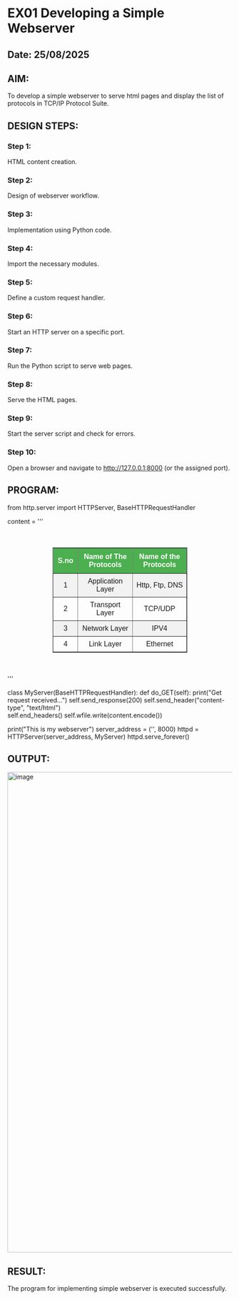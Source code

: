 # EX01 Developing a Simple Webserver
## Date: 25/08/2025

## AIM:
To develop a simple webserver to serve html pages and display the list of protocols in TCP/IP Protocol Suite.

## DESIGN STEPS:
### Step 1: 
HTML content creation.

### Step 2:
Design of webserver workflow.

### Step 3:
Implementation using Python code.

### Step 4:
Import the necessary modules.

### Step 5:
Define a custom request handler.

### Step 6:
Start an HTTP server on a specific port.

### Step 7:
Run the Python script to serve web pages.

### Step 8:
Serve the HTML pages.

### Step 9:
Start the server script and check for errors.

### Step 10:
Open a browser and navigate to http://127.0.0.1:8000 (or the assigned port).

## PROGRAM:
from http.server import HTTPServer, BaseHTTPRequestHandler

content = '''
<!doctype html>
<html>
<head>
<title> Table Name</title>
<style>
  table {
    border-collapse: collapse;
    width: 60%;
    margin: 50px auto;
    font-family: Arial, sans-serif;
  }
  th {
    background-color: #4CAF50;  /* Green header */
    color: white;               /* White text */
    padding: 10px;
    text-align: center;
  }
  td {
    padding: 8px;
    text-align: center;
  }
  tr:nth-child(even) {
    background-color: #f2f2f2;  /* alternate row color */
  }
</style>
</head>
<body>
<table border="1" align="center">
  <tr>
    <th>S.no</th>
    <th>Name of The Protocols</th>
    <th>Name of the Protocols</th>
  </tr>
  <tr>
    <td>1</td>
    <td>Application Layer</td>
    <td>Http, Ftp, DNS</td>
  </tr>
  <tr>
    <td>2</td>
    <td>Transport Layer</td>
    <td>TCP/UDP</td>
  </tr>
  <tr>
    <td>3</td>
    <td>Network Layer</td>
    <td>IPV4</td>
  </tr>
  <tr>
    <td>4</td>
    <td>Link Layer</td>
    <td>Ethernet</td>
  </tr>
</table>
</body>
</html>'''

class MyServer(BaseHTTPRequestHandler):
    def do_GET(self):
        print("Get request received...")
        self.send_response(200) 
        self.send_header("content-type", "text/html")       
        self.end_headers()
        self.wfile.write(content.encode())

print("This is my webserver") 
server_address = ('', 8000)
httpd = HTTPServer(server_address, MyServer)
httpd.serve_forever()


## OUTPUT:
<img width="1918" height="1078" alt="image" src="https://github.com/user-attachments/assets/c05ba43e-54da-4850-b074-5cda15237971" />


## RESULT:
The program for implementing simple webserver is executed successfully.
